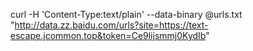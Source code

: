 curl -H 'Content-Type:text/plain' --data-binary @urls.txt "http://data.zz.baidu.com/urls?site=https://text-escape.jcommon.top&token=Ce9lijsmmj0KydIb"